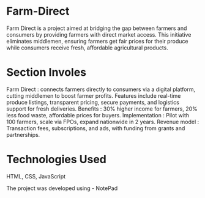 # Farm-Direct
Farm Direct is a project aimed at bridging the gap between farmers and consumers by providing farmers with direct market access. This initiative eliminates middlemen, ensuring farmers get fair prices for their produce while consumers receive fresh, affordable agricultural products.

# Section Involes
Farm Direct : connects farmers directly to consumers via a digital platform, cutting middlemen to boost farmer profits.
Features include real-time produce listings, transparent pricing, secure payments, and logistics support for fresh deliveries.
Benefits : 30% higher income for farmers, 20% less food waste, affordable prices for buyers.
Implementation : Pilot with 100 farmers, scale via FPOs, expand nationwide in 2 years.
Revenue model : Transaction fees, subscriptions, and ads, with funding from grants and partnerships.

# Technologies Used

HTML,
CSS,
JavaScript

The project was developed using - NotePad
